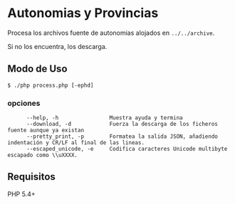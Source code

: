 # Autonomias y Provincias

Procesa los archivos fuente de autonomias alojados en `../../archive`.

Si no los encuentra, los descarga.


## Modo de Uso

    $ ./php process.php [-ephd]


### opciones


          --help, -h                Muestra ayuda y termina
          --download, -d            Fuerza la descarga de los ficheros fuente aunque ya existan
          --pretty_print, -p        Formatea la salida JSON, añadiendo indentación y CR/LF al final de las lineas.
          --escaped_unicode, -e     Codifica caracteres Unicode multibyte escapado como \\uXXXX.


## Requisitos

PHP 5.4+
